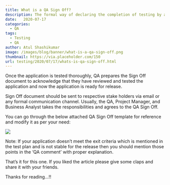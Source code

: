 ```yaml
---
title: What is a QA Sign Off?
description: The formal way of declaring the completion of testing by a QA is Sign Off.
date:   2020-07-17
categories:
  - QA
tags:
  - Testing
  - QA
author: Atul Shashikumar
image: /images/blog/banner/what-is-a-qa-sign-off.png
thumbnail: https://via.placeholder.com/150
url: testing/2020/07/17/whats-is-qa-sign-off.html
---
```


Once the application is tested thoroughly, QA prepares the Sign Off document to acknowledge that they have reviewed and tested the application and now the application is ready for release.

Sign Off document should be sent to respective stake holders via email or any formal communication channel. Usually, the QA, Project Manager, and Business Analyst takes the responsibilities and agrees to the QA Sign Off.

You can go through the below attached QA Sign Off template for reference and modify it as per your need:

![](https://cdn-images-1.medium.com/max/2216/1*EPWpIM0MHc_yz6rY7ruQUQ.jpeg)

Note: If your application doesn’t meet the exit criteria which is mentioned in the test plan and is not stable for the release then you should mention those points in the ‘QA comment’ with proper explanation.

That’s it for this one. If you liked the article please give some claps and share it with your friends.

Thanks for reading…!!
